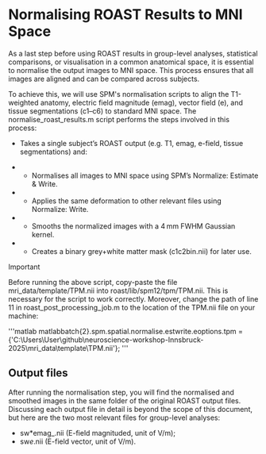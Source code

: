
# Normalising ROAST Results to MNI Space

As a last step before using ROAST results in group-level analyses, statistical comparisons, or visualisation in a common anatomical space, it is essential to normalise the output images to MNI space. This process ensures that all images are aligned and can be compared across subjects.

To achieve this, we will use SPM's normalisation scripts to align the T1-weighted anatomy, electric field magnitude (emag), vector field (e), and tissue segmentations (c1–c6) to standard MNI space. The normalise_roast_results.m script performs the steps involved in this process:

- Takes a single subject’s ROAST output (e.g. T1, emag, e-field, tissue segmentations) and:

- - Normalises all images to MNI space using SPM’s Normalize: Estimate & Write.

- - Applies the same deformation to other relevant files using Normalize: Write.

- - Smooths the normalized images with a 4 mm FWHM Gaussian kernel.

- - Creates a binary grey+white matter mask (c1c2bin.nii) for later use.


> [!IMPORTANT]  
> Before running the above script, copy-paste the file mri_data/template/TPM.nii into roast/lib/spm12/tpm/TPM.nii. This is necessary for the script to work correctly. Moreover, change the path of line 11 in roast_post_processing_job.m to the location of the TPM.nii file on your machine:

'''matlab
matlabbatch{2}.spm.spatial.normalise.estwrite.eoptions.tpm = {'C:\Users\User\github\neuroscience-workshop-Innsbruck-2025\mri_data\template\TPM.nii'};
'''


## Output files
After running the normalisation step, you will find the normalised and smoothed images in the same folder of the original ROAST output files. Discussing each output file in detail is beyond the scope of this document, but here are the two most relevant files for group-level analyses:
- sw*emag_.nii (E-field magnituded, unit of V/m);
- sw*e*.nii (E-field vector, unit of V/m).

